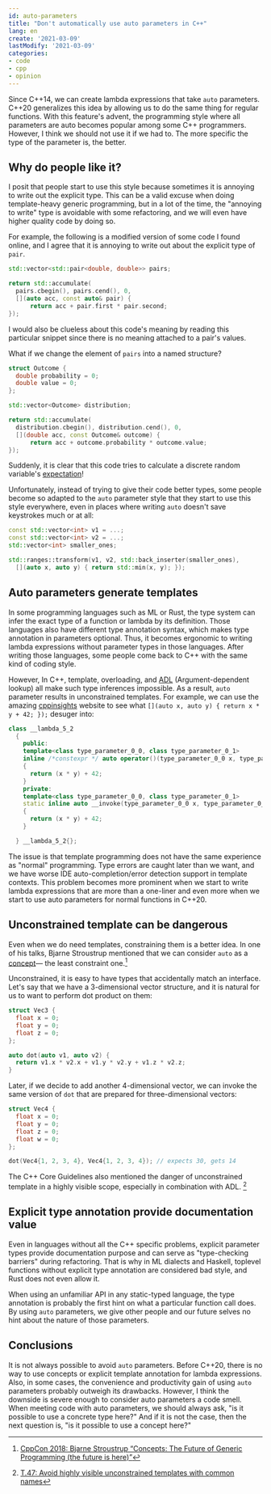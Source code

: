 ```yaml
---
id: auto-parameters
title: "Don't automatically use auto parameters in C++"
lang: en
create: '2021-03-09'
lastModify: '2021-03-09'
categories:
- code
- cpp
- opinion
---
```


Since C++14, we can create lambda expressions that take `auto` parameters.
C++20 generalizes this idea by allowing us to do the same thing for regular functions.
With this feature's advent,
the programming style where all parameters are auto becomes popular among some C++ programmers.
However, I think we should not use it if we had to. The more specific the type of the parameter is, the better.


<!-- end -->

## Why do people like it?

I posit that people start to use this style
because sometimes it is annoying to write out the explicit type.
This can be a valid excuse when doing template-heavy generic programming,
but in a lot of the time, the "annoying to write" type is avoidable with some refactoring,
and we will even have higher quality code by doing so.

For example, the following is a modified version of some code I found online,
and I agree that it is annoying to write out about the explicit type of `pair`.
```cpp
std::vector<std::pair<double, double>> pairs;

return std::accumulate(
  pairs.cbegin(), pairs.cend(), 0,
  [](auto acc, const auto& pair) {
      return acc + pair.first * pair.second;
});
```


I would also be clueless about this code's meaning by reading this particular snippet
since there is no meaning attached to a pair's values.

What if we change the element of `pairs` into a named structure?

```cpp
struct Outcome {
  double probability = 0;
  double value = 0;
};

std::vector<Outcome> distribution;

return std::accumulate(
  distribution.cbegin(), distribution.cend(), 0,
  [](double acc, const Outcome& outcome) {
      return acc + outcome.probability * outcome.value;
});
```

Suddenly, it is clear that this code tries to calculate a discrete random variable's [expectation](https://en.wikipedia.org/wiki/Expected_value)!

Unfortunately, instead of trying to give their code better types,
some people become so adapted to the `auto` parameter style that they start to use this style everywhere,
even in places where writing `auto` doesn't save keystrokes much or at all:

```cpp
const std::vector<int> v1 = ...;
const std::vector<int> v2 = ...;
std::vector<int> smaller_ones;

std::ranges::transform(v1, v2, std::back_inserter(smaller_ones),
  [](auto x, auto y) { return std::min(x, y); });
```

## Auto parameters generate templates

In some programming languages such as ML or Rust,
the type system can infer the exact type of a function or lambda by its definition.
Those languages also have different type annotation syntax, which makes type annotation in parameters optional.
Thus, it becomes ergonomic to writing lambda expressions without parameter types in those languages.
After writing those languages, some people come back to C++ with the same kind of coding style.

However, In C++, template, overloading, and [ADL](https://en.cppreference.com/w/cpp/language/adl) (Argument-dependent lookup) all make such type inferences impossible.
As a result, `auto` parameter results in unconstrained templates.
For example, we can use the amazing [cppinsights](https://cppinsights.io/) website to see
what `[](auto x, auto y) { return x * y + 42; });` desuger into:

```cpp
class __lambda_5_2
  {
    public:
    template<class type_parameter_0_0, class type_parameter_0_1>
    inline /*constexpr */ auto operator()(type_parameter_0_0 x, type_parameter_0_1 y) const
    {
      return (x * y) + 42;
    }
    private:
    template<class type_parameter_0_0, class type_parameter_0_1>
    static inline auto __invoke(type_parameter_0_0 x, type_parameter_0_1 y)
    {
      return (x * y) + 42;
    }

  } __lambda_5_2{};
```

The issue is that template programming does not have the same experience as "normal" programming.
Type errors are caught later than we want,
and we have worse IDE auto-completion/error detection support in template contexts.
This problem becomes more prominent when we start to write lambda expressions that are more than a one-liner
and even more when we start to use auto parameters for normal functions in C++20.

## Unconstrained template can be dangerous

Even when we do need templates, constraining them is a better idea.
In one of his talks, Bjarne Stroustrup mentioned that we can consider `auto` as a [concept](https://en.cppreference.com/w/cpp/language/constraints)— the least constraint one.[^1]

[^1]: [CppCon 2018: Bjarne Stroustrup “Concepts: The Future of Generic Programming (the future is here)”](https://youtu.be/HddFGPTAmtU)

Unconstrained, it is easy to have types that accidentally match an interface.
Let's say that we have a 3-dimensional vector structure,
and it is natural for us to want to perform dot product on them:

```cpp
struct Vec3 {
  float x = 0;
  float y = 0;
  float z = 0;
};

auto dot(auto v1, auto v2) {
  return v1.x * v2.x + v1.y * v2.y + v1.z * v2.z;
}
```

Later, if we decide to add another 4-dimensional vector, we can invoke the same version of `dot` that are prepared for three-dimensional vectors:

```cpp
struct Vec4 {
  float x = 0;
  float y = 0;
  float z = 0;
  float w = 0;
};

dot(Vec4{1, 2, 3, 4}, Vec4{1, 2, 3, 4}); // expects 30, gets 14
```

The C++ Core Guidelines also mentioned the danger of unconstrained template in a highly visible scope,
especially in combination with ADL. [^2]

[^2]: [T.47: Avoid highly visible unconstrained templates with common names](https://github.com/isocpp/CppCoreGuidelines/blob/master/CppCoreGuidelines.md#Rt-visible)

## Explicit type annotation provide documentation value

Even in languages without all the C++ specific problems,
explicit parameter types provide documentation purpose and can serve as "type-checking barriers" during refactoring.
That is why in ML dialects and Haskell,
toplevel functions without explicit type annotation are considered bad style,
and Rust does not even allow it.

When using an unfamiliar API in any static-typed language,
the type annotation is probably the first hint on what a particular function call does.
By using `auto` parameters,
we give other people and our future selves no hint about the nature of those parameters.

## Conclusions

It is not always possible to avoid `auto` parameters.
Before C++20, there is no way to use concepts or explicit template annotation for lambda expressions.
Also, in some cases, the convenience and productivity gain of using `auto` parameters probably outweigh its drawbacks.
However, I think the downside is severe enough to consider auto parameters a code smell.
When meeting code with auto parameters, we should always ask, "is it possible to use a concrete type here?"
And if it is not the case, then the next question is, "is it possible to use a concept here?"
